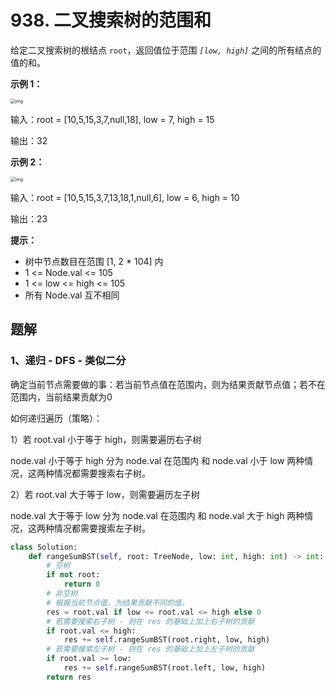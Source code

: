 # 938. 二叉搜索树的范围和

给定二叉搜索树的根结点 `root`，返回值位于范围 *`[low, high]`* 之间的所有结点的值的和。

 

**示例 1：**

<img src="https://assets.leetcode.com/uploads/2020/11/05/bst1.jpg" alt="img" style="zoom:50%;" />

输入：root = [10,5,15,3,7,null,18], low = 7, high = 15

输出：32

**示例 2：**

<img src="https://assets.leetcode.com/uploads/2020/11/05/bst2.jpg" alt="img" style="zoom:50%;" />

输入：root = [10,5,15,3,7,13,18,1,null,6], low = 6, high = 10

输出：23

**提示：**

- 树中节点数目在范围 [1, 2 * 104] 内
- 1 <= Node.val <= 105
- 1 <= low <= high <= 105
- 所有 Node.val 互不相同

## 题解

### 1、递归 - DFS - 类似二分

确定当前节点需要做的事：若当前节点值在范围内，则为结果贡献节点值；若不在范围内，当前结果贡献为0

如何递归遍历（策略）：

1）若 root.val 小于等于 high，则需要遍历右子树 

node.val 小于等于 high 分为 node.val 在范围内 和 node.val 小于 low 两种情况，这两种情况都需要搜索右子树。

2）若 root.val 大于等于 low，则需要遍历左子树

node.val 大于等于 low 分为 node.val 在范围内 和 node.val 大于 high 两种情况，这两种情况都需要搜索左子树。

```python
class Solution:
    def rangeSumBST(self, root: TreeNode, low: int, high: int) -> int:
        # 空树
        if not root:
            return 0
        # 非空树
        # 根据当前节点值，为结果贡献不同的值。
        res = root.val if low <= root.val <= high else 0
        # 若需要搜索右子树 - 则在 res 的基础上加上右子树的贡献
        if root.val <= high:
            res += self.rangeSumBST(root.right, low, high)
        # 若需要搜索左子树 - 则在 res 的基础上加上左子树的贡献
        if root.val >= low:
            res += self.rangeSumBST(root.left, low, high)
        return res
```


